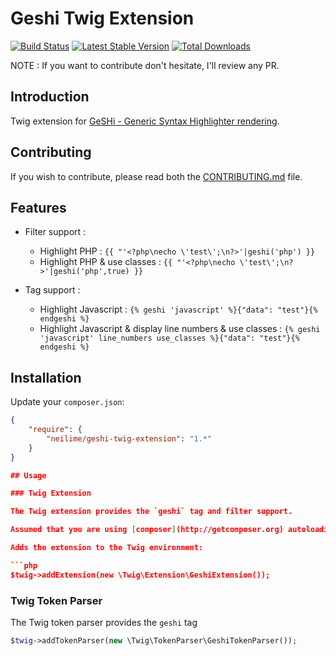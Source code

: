 Geshi Twig Extension
=======================

[![Build Status](https://travis-ci.org/neilime/zf2-twb-bundle.png?branch=master)](https://travis-ci.org/neilime/zf2-twb-bundle)
[![Latest Stable Version](https://poser.pugx.org/neilime/zf2-twb-bundle/v/stable.png)](https://packagist.org/packages/neilime/zf2-twb-bundle)
[![Total Downloads](https://poser.pugx.org/neilime/zf2-twb-bundle/downloads.png)](https://packagist.org/packages/neilime/zf2-twb-bundle)

NOTE : If you want to contribute don't hesitate, I'll review any PR.

Introduction
------------

Twig extension for [GeSHi - Generic Syntax Highlighter rendering](http://qbnz.com/highlighter/index.php).

Contributing
------------

If you wish to contribute, please read both the [CONTRIBUTING.md](CONTRIBUTING.md) file.

Features
--------

 * Filter support :
   * Highlight PHP : `{{ "'<?php\necho \'test\';\n?>'|geshi('php') }}`
   * Highlight PHP & use classes : `{{ "'<?php\necho \'test\';\n?>'|geshi('php',true) }}`

 * Tag support :
   * Highlight Javascript : `{% geshi 'javascript' %}{"data": "test"}{% endgeshi %}`
   * Highlight Javascript & display line numbers & use classes : `{% geshi 'javascript' line_numbers use_classes %}{"data": "test"}{% endgeshi %}`


## Installation

Update your `composer.json`:

```json
{
    "require": {
        "neilime/geshi-twig-extension": "1.*"
    }
}

## Usage

### Twig Extension

The Twig extension provides the `geshi` tag and filter support.

Assumed that you are using [composer](http://getcomposer.org) autoloading.

Adds the extension to the Twig environment:

```php
$twig->addExtension(new \Twig\Extension\GeshiExtension());
```
### Twig Token Parser

The Twig token parser provides the `geshi` tag

```php
$twig->addTokenParser(new \Twig\TokenParser\GeshiTokenParser());
```
